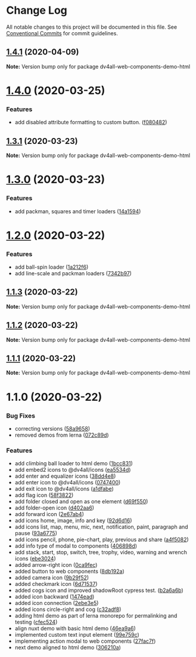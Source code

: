 # Change Log

All notable changes to this project will be documented in this file.
See [Conventional Commits](https://conventionalcommits.org) for commit guidelines.

## [1.4.1](https://github.com/dmijatovic/dv4all-wcp/compare/dv4all-web-components-demo-html@1.4.0...dv4all-web-components-demo-html@1.4.1) (2020-04-09)

**Note:** Version bump only for package dv4all-web-components-demo-html





# [1.4.0](https://github.com/dmijatovic/dv4all-wcp/compare/dv4all-web-components-demo-html@1.3.1...dv4all-web-components-demo-html@1.4.0) (2020-03-25)


### Features

* add disabled attribute formatting to custom button. ([f080482](https://github.com/dmijatovic/dv4all-wcp/commit/f080482eaf0520f0148659f70259084914f7733f))





## [1.3.1](https://github.com/dmijatovic/dv4all-wcp/compare/dv4all-web-components-demo-html@1.3.0...dv4all-web-components-demo-html@1.3.1) (2020-03-23)

**Note:** Version bump only for package dv4all-web-components-demo-html





# [1.3.0](https://github.com/dmijatovic/dv4all-wcp/compare/dv4all-web-components-demo-html@1.2.0...dv4all-web-components-demo-html@1.3.0) (2020-03-23)


### Features

* add packman, squares and timer loaders ([14a1594](https://github.com/dmijatovic/dv4all-wcp/commit/14a159466ec0a21b425dd1a7d98ceaf8a873fa3f))





# [1.2.0](https://github.com/dmijatovic/dv4all-wcp/compare/dv4all-web-components-demo-html@1.1.3...dv4all-web-components-demo-html@1.2.0) (2020-03-22)


### Features

* add ball-spin loader ([1a212f6](https://github.com/dmijatovic/dv4all-wcp/commit/1a212f645626b6ac1ac7246d1473cffa6bd41c55))
* add line-scale and packman loaders ([7342b97](https://github.com/dmijatovic/dv4all-wcp/commit/7342b97f1b5b20d248dabcb74a4843950a64bd7d))





## [1.1.3](https://github.com/dmijatovic/dv4all-wcp/compare/dv4all-web-components-demo-html@1.1.2...dv4all-web-components-demo-html@1.1.3) (2020-03-22)

**Note:** Version bump only for package dv4all-web-components-demo-html





## [1.1.2](https://github.com/dmijatovic/dv4all-wcp/compare/dv4all-web-components-demo-html@1.1.1...dv4all-web-components-demo-html@1.1.2) (2020-03-22)

**Note:** Version bump only for package dv4all-web-components-demo-html





## [1.1.1](https://github.com/dmijatovic/dv4all-wcp/compare/dv4all-web-components-demo-html@1.1.0...dv4all-web-components-demo-html@1.1.1) (2020-03-22)

**Note:** Version bump only for package dv4all-web-components-demo-html





# 1.1.0 (2020-03-22)


### Bug Fixes

* correcting versions ([58a9658](https://github.com/dmijatovic/dv4all-wcp/commit/58a9658f03644d45078beb2a61ef4cbf7be41c7c))
* removed demos from lerna ([072c89d](https://github.com/dmijatovic/dv4all-wcp/commit/072c89d6513a88702c4de68979e30451440f49f3))


### Features

* add climbing ball loader to html demo ([1bcc831](https://github.com/dmijatovic/dv4all-wcp/commit/1bcc83152c13848817dd79b2e299a0a529da432f))
* add embed2 icons to @dv4all/icons ([ea5534d](https://github.com/dmijatovic/dv4all-wcp/commit/ea5534d30e40f6a44aa06415227b6b32fd433af6))
* add enter and equalizer icons ([38dd4e8](https://github.com/dmijatovic/dv4all-wcp/commit/38dd4e8cab0ea1c2cd1a3cfb0d767f62cf85bf2c))
* add enter icon to @dv4all/icons ([0747400](https://github.com/dmijatovic/dv4all-wcp/commit/074740090cd8de7c788854efb85f3cb35de6ba4b))
* add exit icon to @dv4all/icons ([a1dfabe](https://github.com/dmijatovic/dv4all-wcp/commit/a1dfabe5a45b5416ef72e5a31f670532b399e353))
* add flag icon ([58f3822](https://github.com/dmijatovic/dv4all-wcp/commit/58f3822b987136bca2dc3c09078e94097f5034ac))
* add folder closed and open as one element ([d69f550](https://github.com/dmijatovic/dv4all-wcp/commit/d69f55056655b04cadc593de07b6cc8bc992a2fd))
* add folder-open icon ([d402aa6](https://github.com/dmijatovic/dv4all-wcp/commit/d402aa61defa5f83cdef2f3660e36f3a839b29ab))
* add forward icon ([2e67ab4](https://github.com/dmijatovic/dv4all-wcp/commit/2e67ab4ed962b770f0b04f1769d169509251dac3))
* add icons home, image, info and key ([92d6d16](https://github.com/dmijatovic/dv4all-wcp/commit/92d6d161984e9f4725e0e270f441af2c3a4fc2c6))
* add icons list, map, menu, mic, next, notification, paint, paragraph and pause ([93a6775](https://github.com/dmijatovic/dv4all-wcp/commit/93a67753becca28368d244529cb98ca83a27021c))
* add icons pencil, phone, pie-chart, play, previous and share ([a4f5082](https://github.com/dmijatovic/dv4all-wcp/commit/a4f50823ca3fa93b2e4bb104818e3423e5705409))
* add info type of modal to components ([406898d](https://github.com/dmijatovic/dv4all-wcp/commit/406898dd7cbfc639f309926855039e82b4dd4136))
* add stack, start, stop, switch, tree, trophy, video, warning and wrench icons ([ebe3024](https://github.com/dmijatovic/dv4all-wcp/commit/ebe3024678bc5accdc5c2862cf9bb7dfa1d21f1c))
* added arrow-right icon ([0ca9fec](https://github.com/dmijatovic/dv4all-wcp/commit/0ca9fec6b170bd9a6263348a635025565bc8dab9))
* added button to web components ([8db192a](https://github.com/dmijatovic/dv4all-wcp/commit/8db192a2479da07b461715d1b6311f2f1b4ab611))
* added camera icon ([9b29f52](https://github.com/dmijatovic/dv4all-wcp/commit/9b29f5209d104845de5f370410e0a42a4e9bc335))
* added checkmark icon ([6d71537](https://github.com/dmijatovic/dv4all-wcp/commit/6d71537d68d575d185588279fb17713bae5cf2d6))
* added cogs icon and improved shadowRoot cypress test. ([b2a6a6b](https://github.com/dmijatovic/dv4all-wcp/commit/b2a6a6b766aeea6cc97263cbe8174ccc2f906357))
* added icon backward ([1474ead](https://github.com/dmijatovic/dv4all-wcp/commit/1474eade14dbcef7e32ae48b94b819248fef38ec))
* added icon connection ([2ebe3e5](https://github.com/dmijatovic/dv4all-wcp/commit/2ebe3e5a27894927c9277b51210871c55582d32a))
* added icons circle-right and cog ([c32adf8](https://github.com/dmijatovic/dv4all-wcp/commit/c32adf8045e0051449f3003abe5f1615999c0755))
* adding html demo as part of lerna monorepo for permalinking and testing ([cfec524](https://github.com/dmijatovic/dv4all-wcp/commit/cfec524e5ea8ae120cdf1c65c0bc6bbe2c054bdb))
* align nuxt demo with basic html demo ([46ea9a6](https://github.com/dmijatovic/dv4all-wcp/commit/46ea9a6dacd3ec67710e00c6acba359885c71670))
* implemented custom text input element ([99e759c](https://github.com/dmijatovic/dv4all-wcp/commit/99e759c4f4772745f546af49fcf59285a280e0b3))
* implementing action modal to web components ([27fac7f](https://github.com/dmijatovic/dv4all-wcp/commit/27fac7f910b41e1898310402f433eee48230b031))
* next demo aligned to html demo ([306210a](https://github.com/dmijatovic/dv4all-wcp/commit/306210a06c12bc5cc378b16733a0b1eae51f5b7c))
